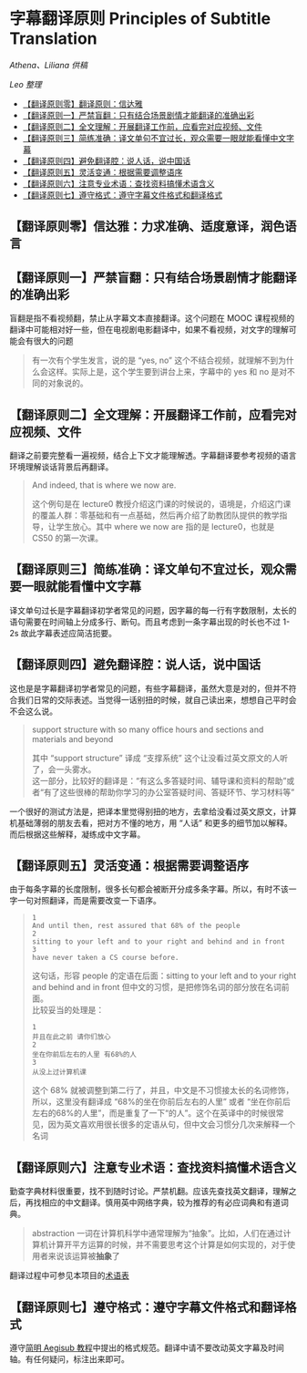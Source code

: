 # 字幕翻译原则 Principles of Subtitle Translation 

_Athena、Liliana 供稿_

_Leo 整理_

- [【翻译原则零】翻译原则：信达雅](#翻译原则零信达雅力求准确适度意译润色语言)
- [【翻译原则一】严禁盲翻：只有结合场景剧情才能翻译的准确出彩](#%e7%bf%bb%e8%af%91%e5%8e%9f%e5%88%99%e4%b8%80%e4%b8%a5%e7%a6%81%e7%9b%b2%e7%bf%bb%e5%8f%aa%e6%9c%89%e7%bb%93%e5%90%88%e5%9c%ba%e6%99%af%e5%89%a7%e6%83%85%e6%89%8d%e8%83%bd%e7%bf%bb%e8%af%91%e7%9a%84%e5%87%86%e7%a1%ae%e5%87%ba%e5%bd%a9)
- [【翻译原则二】全文理解：开展翻译工作前，应看完对应视频、文件](#%e7%bf%bb%e8%af%91%e5%8e%9f%e5%88%99%e4%ba%8c%e5%85%a8%e6%96%87%e7%90%86%e8%a7%a3%e5%bc%80%e5%b1%95%e7%bf%bb%e8%af%91%e5%b7%a5%e4%bd%9c%e5%89%8d%e5%ba%94%e7%9c%8b%e5%ae%8c%e5%af%b9%e5%ba%94%e8%a7%86%e9%a2%91%e6%96%87%e4%bb%b6)
- [【翻译原则三】简练准确：译文单句不宜过长，观众需要一眼就能看懂中文字幕](#%e7%bf%bb%e8%af%91%e5%8e%9f%e5%88%99%e4%b8%89%e7%ae%80%e7%bb%83%e5%87%86%e7%a1%ae%e8%af%91%e6%96%87%e5%8d%95%e5%8f%a5%e4%b8%8d%e5%ae%9c%e8%bf%87%e9%95%bf%e8%a7%82%e4%bc%97%e9%9c%80%e8%a6%81%e4%b8%80%e7%9c%bc%e5%b0%b1%e8%83%bd%e7%9c%8b%e6%87%82%e4%b8%ad%e6%96%87%e5%ad%97%e5%b9%95)
- [【翻译原则四】避免翻译腔：说人话，说中国话](#%e7%bf%bb%e8%af%91%e5%8e%9f%e5%88%99%e5%9b%9b%e9%81%bf%e5%85%8d%e7%bf%bb%e8%af%91%e8%85%94%e8%af%b4%e4%ba%ba%e8%af%9d%e8%af%b4%e4%b8%ad%e5%9b%bd%e8%af%9d)
- [【翻译原则五】灵活变通：根据需要调整语序](#%e7%bf%bb%e8%af%91%e5%8e%9f%e5%88%99%e4%ba%94%e7%81%b5%e6%b4%bb%e5%8f%98%e9%80%9a%e6%a0%b9%e6%8d%ae%e9%9c%80%e8%a6%81%e8%b0%83%e6%95%b4%e8%af%ad%e5%ba%8f)
- [【翻译原则六】注意专业术语：查找资料搞懂术语含义](#%e7%bf%bb%e8%af%91%e5%8e%9f%e5%88%99%e5%85%ad%e6%b3%a8%e6%84%8f%e4%b8%93%e4%b8%9a%e6%9c%af%e8%af%ad%e6%9f%a5%e6%89%be%e8%b5%84%e6%96%99%e6%90%9e%e6%87%82%e6%9c%af%e8%af%ad%e5%90%ab%e4%b9%89)
- [【翻译原则七】遵守格式：遵守字幕文件格式和翻译格式](#%e7%bf%bb%e8%af%91%e5%8e%9f%e5%88%99%e4%b8%83%e9%81%b5%e5%ae%88%e6%a0%bc%e5%bc%8f%e9%81%b5%e5%ae%88%e5%ad%97%e5%b9%95%e6%96%87%e4%bb%b6%e6%a0%bc%e5%bc%8f%e5%92%8c%e7%bf%bb%e8%af%91%e6%a0%bc%e5%bc%8f)

## 【翻译原则零】信达雅：力求准确、适度意译，润色语言

## 【翻译原则一】严禁盲翻：只有结合场景剧情才能翻译的准确出彩

盲翻是指不看视频翻，禁止从字幕文本直接翻译。这个问题在 MOOC 课程视频的翻译中可能相对好一些，但在电视剧电影翻译中，如果不看视频，对文字的理解可能会有很大的问题

> 有一次有个学生发言，说的是 “yes, no” 这个不结合视频，就理解不到为什么会这样。实际上是，这个学生要到讲台上来，字幕中的 yes 和 no 是对不同的对象说的。

## 【翻译原则二】全文理解：开展翻译工作前，应看完对应视频、文件

翻译之前要完整看一遍视频，结合上下文才能理解透。字幕翻译要参考视频的语言环境理解谈话背景后再翻译。

> And indeed, that is where we now are.
>
> 这个例句是在 lecture0 教授介绍这门课的时候说的，语境是，介绍这门课的覆盖人群：零基础和有一点基础，然后再介绍了助教团队提供的教学指导，让学生放心。其中 where we now are 指的是 lecture0，也就是 CS50 的第一次课。

## 【翻译原则三】简练准确：译文单句不宜过长，观众需要一眼就能看懂中文字幕

译文单句过长是字幕翻译初学者常见的问题，因字幕的每一行有字数限制，太长的语句需要在时间轴上分成多行、断句。而且考虑到一条字幕出现的时长也不过 1-2s 故此字幕表述应简洁扼要。

## 【翻译原则四】避免翻译腔：说人话，说中国话

这也是是字幕翻译初学者常见的问题，有些字幕翻译，虽然大意是对的，但并不符合我们日常的交际表述。当觉得一话别扭的时候，就自己读出来，想想自己平时会不会这么说。

> support structure with so many office hours and sections and materials and beyond
> 
> 其中 “support structure” 译成 “支撑系统” 这个让没看过英文原文的人听了，会一头雾水。  
> 这一部分，比较好的翻译是：“有这么多答疑时间、辅导课和资料的帮助”或者“有了这些很棒的帮助你学习的办公室答疑时间、答疑环节、学习材料等”

一个很好的测试方法是，把译本里觉得别扭的地方，去拿给没看过英文原文，计算机基础薄弱的朋友去看，把对方不懂的地方，用 “人话” 和更多的细节加以解释。而后根据这些解释，凝练成中文字幕。

## 【翻译原则五】灵活变通：根据需要调整语序

由于每条字幕的长度限制，很多长句都会被断开分成多条字幕。所以，有时不该一字一句对照翻译，而是需要改变一下语序。

> ```
> 1
> And until then, rest assured that 68% of the people
> 2
> sitting to your left and to your right and behind and in front
> 3
> have never taken a CS course before.
> ```
> 
> 这句话，形容 people 的定语在后面：sitting to your left and to your right and behind and in front 但中文的习惯，是把修饰名词的部分放在名词前面。  
> 比较妥当的处理是：
> 
> ```
> 1
> 并且在此之前 请你们放心
> 2
> 坐在你前后左右的人里 有68%的人
> 3
> 从没上过计算机课
> ```
> 
> 这个 68% 就被调整到第二行了，并且，中文是不习惯接太长的名词修饰，所以，这里没有翻译成 “68%的坐在你前后左右的人里” 或者 “坐在你前后左右的68%的人里”，而是重复了一下“的人”。这个在英译中的时候很常见，因为英文喜欢用很长很多的定语从句，但中文会习惯分几次来解释一个名词

## 【翻译原则六】注意专业术语：查找资料搞懂术语含义

勤查字典材料很重要，找不到随时讨论。严禁机翻。应该先查找英文翻译，理解之后，再找相应的中文翻译。慎用英中网络字典，较为推荐的有必应词典和有道词典。

> abstraction 一词在计算机科学中通常理解为“抽象”。比如，人们在通过计算机计算开平方运算的时候，并不需要思考这个计算是如何实现的，对于使用者来说该运算被**抽象**了

翻译过程中可参见本项目的[术语表](Glossary.md) 

## 【翻译原则七】遵守格式：遵守字幕文件格式和翻译格式

遵守[简明 Aegisub 教程](Aegisub_Tutorial.md)中提出的格式规范。翻译中请不要改动英文字幕及时间轴。有任何疑问，标注出来即可。
